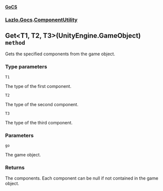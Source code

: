 #### [GoCS](./GoCS.md 'GoCS')
### [Lazlo.Gocs](./GoCS.md#Lazlo-Gocs 'Lazlo.Gocs').[ComponentUtility](./Lazlo-Gocs-ComponentUtility.md 'Lazlo.Gocs.ComponentUtility')
## Get&lt;T1, T2, T3&gt;(UnityEngine.GameObject) `method`
Gets the specified components from the game object.
### Type parameters

<a name='Lazlo-Gocs-ComponentUtility-Get-T1-_T2-_T3-(UnityEngine-GameObject)-T1'></a>
`T1`

The type of the first component.

<a name='Lazlo-Gocs-ComponentUtility-Get-T1-_T2-_T3-(UnityEngine-GameObject)-T2'></a>
`T2`

The type of the second component.

<a name='Lazlo-Gocs-ComponentUtility-Get-T1-_T2-_T3-(UnityEngine-GameObject)-T3'></a>
`T3`

The type of the third component.
### Parameters

<a name='Lazlo-Gocs-ComponentUtility-Get-T1-_T2-_T3-(UnityEngine-GameObject)-go'></a>
`go`

The game object.
### Returns
The components. Each component can be null if not contained in the game object.

